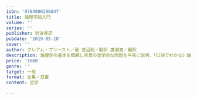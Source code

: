 ```yaml
---
isbn: '9784000296847'
title: 論理学超入門
volume: ''
series: ''
publisher: 岩波書店
pubdate: '2019-05-18'
cover: ''
author: グレアム・プリースト／著 菅沼聡／翻訳 廣瀬覚／翻訳
description: 論理学の基本を概観し背景の哲学的な問題を平易に説明．「《1冊でわかる》論理学」に二章を加えた第二版．
price: '1600'
genre: ''
target: 一般
format: 全集・双書
content: 哲学

---
```

